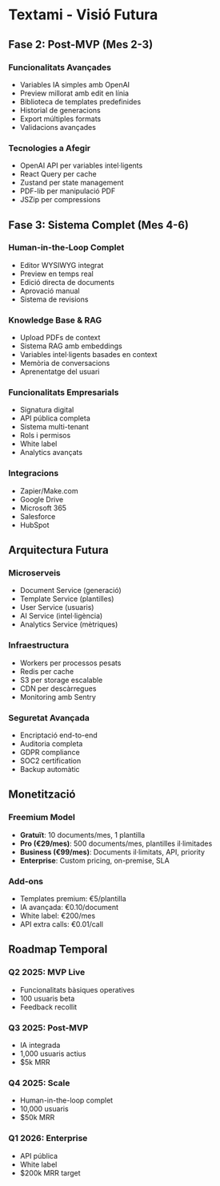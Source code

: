 # Textami - Visió Futura

## Fase 2: Post-MVP (Mes 2-3)

### Funcionalitats Avançades
- Variables IA simples amb OpenAI
- Preview millorat amb edit en línia
- Biblioteca de templates predefinides
- Historial de generacions
- Export múltiples formats
- Validacions avançades

### Tecnologies a Afegir
- OpenAI API per variables intel·ligents
- React Query per cache
- Zustand per state management
- PDF-lib per manipulació PDF
- JSZip per compressions

## Fase 3: Sistema Complet (Mes 4-6)

### Human-in-the-Loop Complet
- Editor WYSIWYG integrat
- Preview en temps real
- Edició directa de documents
- Aprovació manual
- Sistema de revisions

### Knowledge Base & RAG
- Upload PDFs de context
- Sistema RAG amb embeddings
- Variables intel·ligents basades en context
- Memòria de conversacions
- Aprenentatge del usuari

### Funcionalitats Empresarials
- Signatura digital
- API pública completa
- Sistema multi-tenant
- Rols i permisos
- White label
- Analytics avançats

### Integracions
- Zapier/Make.com
- Google Drive
- Microsoft 365
- Salesforce
- HubSpot

## Arquitectura Futura

### Microserveis
- Document Service (generació)
- Template Service (plantilles) 
- User Service (usuaris)
- AI Service (intel·ligència)
- Analytics Service (mètriques)

### Infraestructura
- Workers per processos pesats
- Redis per cache
- S3 per storage escalable
- CDN per descàrregues
- Monitoring amb Sentry

### Seguretat Avançada
- Encriptació end-to-end
- Auditoria completa
- GDPR compliance
- SOC2 certification
- Backup automàtic

## Monetització

### Freemium Model
- **Gratuït**: 10 documents/mes, 1 plantilla
- **Pro (€29/mes)**: 500 documents/mes, plantilles il·limitades  
- **Business (€99/mes)**: Documents il·limitats, API, priority
- **Enterprise**: Custom pricing, on-premise, SLA

### Add-ons
- Templates premium: €5/plantilla
- IA avançada: €0.10/document  
- White label: €200/mes
- API extra calls: €0.01/call

## Roadmap Temporal

### Q2 2025: MVP Live
- Funcionalitats bàsiques operatives
- 100 usuaris beta
- Feedback recollit

### Q3 2025: Post-MVP
- IA integrada
- 1,000 usuaris actius
- $5k MRR

### Q4 2025: Scale
- Human-in-the-loop complet
- 10,000 usuaris
- $50k MRR

### Q1 2026: Enterprise
- API pública
- White label
- $200k MRR target